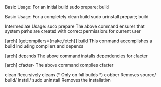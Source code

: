 Basic Usage: For an initial build
sudo <make> prepare; <make> build

Basic Usage: For a completely clean build
sudo <make> uninstall prepare; <make> build

Intermediate Usage:
sudo	<make> prepare
	The above command ensures that system paths are created with correct permissions for current user

<make> [arch] [getcompilers={make,fetch}] build
	This command accomplishes a build including compilers and depends

<make> [arch] depends
	The above command installs dependencies for cfacter

<make> [arch] cfacter-<version>
	The above command compiles cfacter

<make> clean
	Recursively cleans (* Only on full builds *)
<make> clobber
	Removes source/ build/ install/
sudo	<make> uninstall
	Removes the installation
